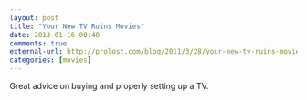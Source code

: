 ```yaml
---
layout: post
title: "Your New TV Ruins Movies"
date: 2013-01-16 00:48
comments: true
external-url: http://prolost.com/blog/2011/3/28/your-new-tv-ruins-movies.html
categories: [movies]
---
```


Great advice on buying and properly setting up a TV. 